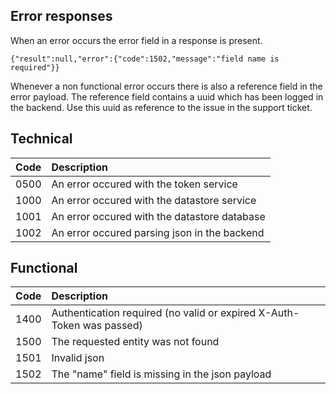 Error responses
---------------

When an error occurs the error field in a response is present.

```
{"result":null,"error":{"code":1502,"message":"field name is required"}}
```
Whenever a non functional error occurs there is also a reference field in the error payload. The reference field contains a uuid which has been logged in the backend. Use this uuid as reference to the issue in the support ticket.

Technical
---------

| Code |Description |
|------|:------------|
| 0500 | An error occured with the token service |
| 1000 | An error occured with the datastore service |
| 1001 | An error occured with the datastore database |
| 1002 | An error occured parsing json in the backend |


Functional
----------

| Code |Description |
|------|:-----------|
| 1400 | Authentication required (no valid or expired X-Auth-Token was passed) |
| 1500 | The requested entity was not found |
| 1501 | Invalid json |
| 1502 | The "name" field is missing in the json payload | 
